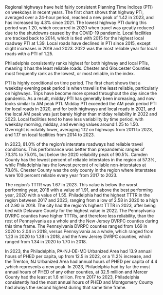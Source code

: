 Regional highways have held fairly consistent Planning Time Indices (PTI) on weekdays in recent years. The first chart shows that highway PTI, averaged over a 24-hour period, reached a new peak of 1.42 in 2023, and has increased by 4.3% since 2021. The lowest highway PTI during this period was 1.20, which occurred in 2020 when travel was greatly reduced due to the shutdowns caused by the COVID-19 pandemic. Local facilities are tracked back to 2014, which is tied with 2015 for the highest local roadway PTI at 1.39. Local roads have declined in PTI since 2015, except slight increases in 2019 and 2023. 2022 was the most reliable year for local roads with a PTI of 1.25.

Philadelphia consistently ranks highest for both highway and local PTIs, meaning it has the least reliable roads. Chester and Gloucester Counties most frequently rank as the lowest, or most reliable, in the index.

PTI is highly conditional on time period. The first chart shows that a weekday evening peak period is when travel is the least reliable, particularly on highways. Trips have become more spread throughout the day since the pandemic. As a result, midday PTI has generally been increasing, and now looks similar to AM peak PTI. Midday PTI exceeded the AM peak period PTI for local roads in 2020, and for both highways and local roads in 2021, and the local AM peak was just barely higher than midday reliability in 2022 and 2023. Local facilities tend to have less variability by time period, with weekday morning, midday, and evening values around 1.25 to 1.50. Overnight is notably lower, averaging 1.12 on highways from 2011 to 2023, and 1.17 on local facilities from 2014 to 2023.

In 2023, 81.0% of the region’s interstate roadways had reliable travel conditions. This performance was better than prepandemic ranges of 73.3% to 75.0%, but below the 2020 reliability peak of 90.5%. Camden County has the lowest percent of reliable interstates in the region at 57.3%, while Philadelphia has the lowest percent of reliable non-interstates at 78.8%. Chester County was the only county in the region where interstates were 100 percent reliable every year from 2017 to 2023. 

The region’s TTTR was 1.67 in 2023. This value is below the worst performing year, 2018 with a value of 1.91, and above the best performing year, 2020 with a value of 1.55. Philadelphia had the highest TTTR in the region between 2017 and 2023, ranging from a low of 2.58 in 2020 to a high of 2.90 in 2018. The city had the region’s highest TTTR in 2023, after being tied with Delaware County for the highest value in 2022. The Pennsylvania DVRPC counties have higher TTTRs, and therefore less reliability, than the rest of Pennsylvania as a whole and the New Jersey DVRPC counties during this time frame. The Pennsylvania DVRPC counties ranged from 1.69 in 2020 to 2.04 in 2018, versus Pennsylvania as a whole, which ranged from 1.23 in 2020 to 1.38 in 2018, and the New Jersey DVRPC counties, which ranged from 1.34 in 2020 to 1.70 in 2018.

In 2023, the Philadelphia, PA-NJ-DE-MD Urbanized Area had 13.9 annual hours of PHED per capita, up from 12.5 in 2022, or a 11.2% increase, and the Trenton, NJ Urbanized Area had annual hours of PHED per capita of 4.4 ,which represents a new peak. In 2023, Philadelphia had by far the most annual hours of PHED of any other counties, at 32.5 million and Mercer County had the least at 1.6 million. From 2017 to 2023, Philadelphia consistently had the most annual hours of PHED and Montgomery County had always the second highest during that same time frame.